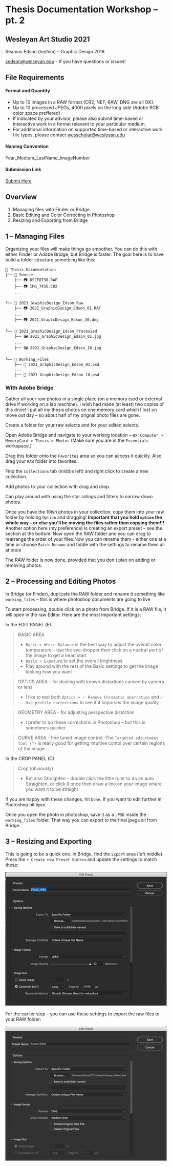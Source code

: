 # Thesis Documentation Workshop – pt. 2

## Wesleyan Art Studio 2021

Seamus Edson (he/him) – Graphic Design 2018

sedson@welseyan.edu – if you have questions or issues!

## File Requirements

#### Format and Quantity

- Up to 10 images in a RAW format (CR2, NEF, RAW, DNG are all OK).
- Up to 10 processed JPEGs, 4000 pixels on the long side (Adobe RGB color space preffered)
- If indicated by your advisor, please also submit time-based or interactive work in a format relevant to your particular medium.
- For additional information on supported time-based or interactive work file types, please contact wesscholar@wesleyan.edu

#### Naming Convention

Year_Medium_LastName_ImageNumber

#### Submission Link

[Submit Here](https://docs.google.com/forms/d/e/1FAIpQLSdTEo5e4PZmV98Fhplg8aZ9mg9BBXnt0_P0BGS3t8pmUVqBmw/viewform)


## Overview

1. Managing files with Finder or Bridge
1. Basic Editing and Color Correcting in Photoshop
1. Resizing and Exporting from Bridge


## 1 – Managing Files

Organizing your files will make things go smoother. You can do this with either Finder or Adobe Bridge, but Bridge is faster. The goal here is to have build a folder structure something like this:

```
📁 Thesis_Documentation
├── 📁 Source
    ├── 📷 DSCF0738.RAF
    ├── 📷 IMG_7435.CR2
    ...

└── 📁 2021_GraphicDesign_Edson_Raw
    ├── 📷 2021_GraphicDesign_Edson_01.RAF
    ...
    ├── 📷 2021_GrapicDesign_Edson_10.dng

└── 📁 2021_GraphicDesign_Edson_Processed
    ├── 🖼️ 2021_GraphicDesign_Edson_01.jpg
    ...
    ├── 🖼️ 2021_GraphicDesign_Edson_10.jpg

└── 📁 Working_Files
    ├── 📝️ 2021_GraphicDesign_Edson_01.psd
    ...
    ├── 📝️ 2021_GraphicDesign_Edson_10.psd
```

### With Adobe Bridge

Gather all your raw photos in a single place (on a memory card or external drive if working on a lab machine). I wish had made (at least) two copies of this drive! I put all my thesis photos on one memory card which I lost on move out day – so about half of my orignal photo files are gone.

Create a folder for your raw selects and for your edited selects.

Open Adobe Bridge and navigate to your working location – ex: `Computer > MemoryCard > Thesis > Photos` (Make sure you are in the `Essentials` workspace.)

Drag this folder onto the `Favorites` area so you can access it quickly. Also drag your `RAW` folder into favorites.

Find the `Collections` tab (middle left) and right click to create a new collection.

Add photos to your collection with drag and drop.

Can play around with using the star ratings and filters to narrow down photos.

Once you have the 10ish photos in your collection, copy them into your raw folder by holding `Option` and dragging! **Important that you hold `option` the whole way – or else you'll be moving the files rather than copying them!!!** Another option here (my preference) is creating an export preset – see the section at the bottom.
Now open the RAW folder and you can drag to rearrange the order of your files.Now you can rename them - either one at a time or choose `Batch Rename` and fiddle with the settings to rename them all at once

The RAW folder is now done, provided that you don't plan on adding or removing photos.

## 2 – Processing and Editing Photos
In Bridge (or Finder), duplicate the RAW folder and rename it something like `working_files` – this is where photoshop documents are going to live

To start processing, double click on a photo from Bridge. If it is a RAW file, it will open in the raw Editor. Here are the most important settings:

In the EDIT PANEL (E)

> BASIC AREA
> - `Basic > White Balance` is the best way to adjust the overall color temperature – use the eye-dropper then click on a nuetral pert of the image to get a head start
> - `Basic > Exposure` to set the overall brightness
> - Play around with the rest of the Basic settings to get the image looking how you want

> OPTICS AREA - for dealing with known distortions caused by camera or lens
> - I like to test both `Optics > ✅ Remove Chromatic aberration` and `✅ Use profile corrections` to see if it imporves the image quality

> GEOMETRY AREA - for adjusting perspective distortion
> - I prefer to do these corrections in Photoshop – but this is sometimes quicker

> CURVE AREA - fine tuned image control
>  -The `Targeted adjustment tool (T)` is really good for getting intuitive contol over certain regions of the image.

In the CROP PANEL (C)

> Crop (obviously)
> - But also Straighten – double click the little ruler to do an auto Straighten, or click it once then draw a line on your image where you want it to be straight

If you are happy with these changes, hit `Done`. If you want to edit further in Photoshop hit `Open`.

Once you open the photo in photoshop, save it as a `.PSD` inside the `working_files` folder. That way you can export to the final jpegs all from Bridge.

## 3 – Resizing and Exporting

This is going to be a quick one. In Bridge, find the `Export` area (left middle). Press the `+ Create new Preset Button` and update the settings to match these:

![export jpeg](screenshots/export_jpeg.png)

For the earlier step – you can use these settings to export the raw files to your RAW folder:

![export jpeg](screenshots/export_settings.png)
